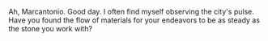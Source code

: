 Ah, Marcantonio. Good day. I often find myself observing the city's pulse. Have you found the flow of materials for your endeavors to be as steady as the stone you work with?
